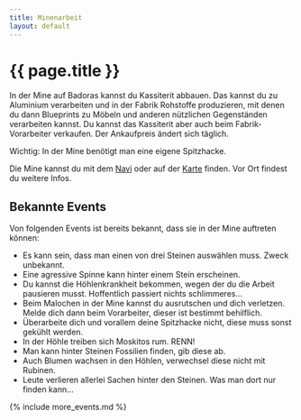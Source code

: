 ```yaml
---
title: Minenarbeit
layout: default
---
```

# {{ page.title }}
In der Mine auf Badoras kannst du Kassiterit abbauen. Das kannst du zu Aluminium
verarbeiten und in der Fabrik Rohstoffe produzieren, mit denen du dann
Blueprints zu Möbeln und anderen nützlichen Gegenständen verarbeiten kannst. Du
kannst das Kassiterit aber auch beim Fabrik-Vorarbeiter verkaufen. Der
Ankaufpreis ändert sich täglich.

Wichtig: In der Mine benötigt man eine eigene Spitzhacke.

Die Mine kannst du mit dem [Navi](/commands/navi) oder auf der
[Karte](/commands/karte) finden. Vor Ort findest du weitere Infos.

## Bekannte Events

Von folgenden Events ist bereits bekannt, dass sie in der Mine auftreten
können:
- Es kann sein, dass man einen von drei Steinen auswählen muss. Zweck unbekannt.
- Eine agressive Spinne kann hinter einem Stein erscheinen.
- Du kannst die Höhlenkrankheit bekommen, wegen der du die Arbeit pausieren
  musst. Hoffentlich passiert nichts schlimmeres...
- Beim Malochen in der Mine kannst du ausrutschen und dich verletzen. Melde dich dann beim Vorarbeiter, dieser ist bestimmt behilflich.
- Überarbeite dich und vorallem deine Spitzhacke nicht, diese muss sonst gekühlt werden.
- In der Höhle treiben sich Moskitos rum. RENN!
- Man kann hinter Steinen Fossilien finden, gib diese ab.
- Auch Blumen wachsen in den Höhlen, verwechsel diese nicht mit Rubinen.
- Leute verlieren allerlei Sachen hinter den Steinen. Was man dort nur finden kann...


{% include more_events.md %}
